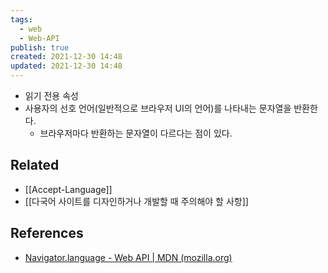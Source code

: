 ```yaml
---
tags:
  - web
  - Web-API
publish: true
created: 2021-12-30 14:48
updated: 2021-12-30 14:48
---
```


- 읽기 전용 속성
- 사용자의 선호 언어(일반적으로 브라우저 UI의 언어)를 나타내는 문자열을 반환한다.
	- 브라우저마다 반환하는 문자열이 다르다는 점이 있다.

## Related

- [[Accept-Language]]
- [[다국어 사이트를 디자인하거나 개발할 때 주의해야 할 사항]]

## References

- [Navigator.language - Web API | MDN (mozilla.org)](https://developer.mozilla.org/ko/docs/Web/API/Navigator/language)